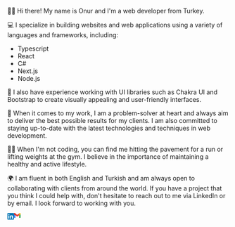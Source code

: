 🙋‍♂️ Hi there! My name is Onur and I'm a web developer from Turkey.

💻 I specialize in building websites and web applications using a variety of languages and frameworks, including:

- Typescript
- React
- C#
- Next.js
- Node.js

🎨 I also have experience working with UI libraries such as Chakra UI and Bootstrap to create visually appealing and user-friendly interfaces.

💪 When it comes to my work, I am a problem-solver at heart and always aim to deliver the best possible results for my clients. I am also committed to staying up-to-date with the latest technologies and techniques in web development.

🏃‍♂️ When I'm not coding, you can find me hitting the pavement for a run or lifting weights at the gym. I believe in the importance of maintaining a healthy and active lifestyle.

🌍 I am fluent in both English and Turkish and am always open to collaborating with clients from around the world. If you have a project that you think I could help with, don't hesitate to reach out to me via LinkedIn or by email. I look forward to working with you.

[<img  width="15" src="social-media-logo/linkedin.png" align="left" />][linkedin]
[<img  width="15" src="social-media-logo/logo-gmail.png" align="left" />][gmail]

[linkedin]: https://www.linkedin.com/in/onurcagan/
[gmail]: mailto:onurcagann@gmail.com
